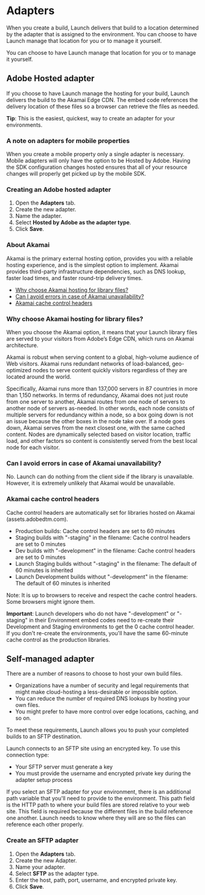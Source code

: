 # Adapters

When you create a build, Launch delivers that build to a location determined by the adapter that is assigned to the environment. You can choose to have Launch manage that location for you or to manage it yourself.

You can choose to have Launch manage that location for you or to manage it yourself.

## Adobe Hosted adapter

If you choose to have Launch manage the hosting for your build, Launch delivers the build to the Akamai Edge CDN. The embed code references the delivery location of these files so a browser can retrieve the files as needed.

**Tip**: This is the easiest, quickest, way to create an adapter for your environments.

### A note on adapters for mobile properties

When you create a mobile property only a single adapter is necessary. Mobile adapters will only have the option to be Hosted by Adobe. Having the SDK configuration changes hosted ensures that all of your resource changes will properly get picked up by the mobile SDK.

### Creating an Adobe hosted adapter

1. Open the **Adapters** tab.
2. Create the new adapter.
3. Name the adapter.
4. Select **Hosted by Adobe as the adapter type**.
5. Click **Save**.

### About Akamai

Akamai is the primary external hosting option, provides you with a reliable hosting experience, and is the simplest option to implement. Akamai provides third-party infrastructure dependencies, such as DNS lookup, faster load times, and faster round-trip delivery times.

* [Why choose Akamai hosting for library files?](adapters.md#why-choose-akamai-hosting-for-library-files)
* [Can I avoid errors in case of Akamai unavailability?](adapters.md#can-i-avoid-errors-in-case-of-akamai-unavailability)
* [Akamai cache control headers](adapters.md#akamai-cache-control-headers)

### Why choose Akamai hosting for library files?

When you choose the Akamai option, it means that your Launch library files are served to your visitors from Adobe’s Edge CDN, which runs on Akamai architecture.

Akamai is robust when serving content to a global, high-volume audience of Web visitors. Akamai runs redundant networks of load-balanced, geo-optimized nodes to serve content quickly visitors regardless of they are located around the world.

Specifically, Akamai runs more than 137,000 servers in 87 countries in more than 1,150 networks. In terms of redundancy, Akamai does not just route from one server to another, Akamai routes from one node of servers to another node of servers as-needed. In other words, each node consists of multiple servers for redundancy within a node, so a box going down is not an issue because the other boxes in the node take over. If a node goes down, Akamai serves from the next closest one, with the same cached content. Nodes are dynamically selected based on visitor location, traffic load, and other factors so content is consistently served from the best local node for each visitor.

### Can I avoid errors in case of Akamai unavailability?

No. Launch can do nothing from the client side if the library is unavailable. However, it is extremely unlikely that Akamai would be unavailable.

### Akamai cache control headers

Cache control headers are automatically set for libraries hosted on Akamai \(assets.adobedtm.com\).

* Production builds: Cache control headers are set to 60 minutes
* Staging builds with "-staging" in the filename: Cache control headers are set to 0 minutes
* Dev builds with "-development" in the filename: Cache control headers are set to 0 minutes
* Launch Staging builds without "-staging" in the filename: The default of 60 minutes is inherited
* Launch Development builds without "-development" in the filename: The default of 60 minutes is inherited

Note: It is up to browsers to receive and respect the cache control headers. Some browsers might ignore them.

**Important**: Launch developers who do not have "-development" or "-staging" in their Environment embed codes need to re-create their Development and Staging environments to get the 0 cache control header. If you don't re-create the environments, you'll have the same 60-minute cache control as the production libraries.

## Self-managed adapter

There are a number of reasons to choose to host your own build files.

* Organizations have a number of security and legal requirements that might make cloud-hosting a less-desirable or impossible option.
* You can reduce the number of required DNS lookups by hosting your own files.
* You might prefer to have more control over edge locations, caching, and so on.

To meet these requirements, Launch allows you to push your completed builds to an SFTP destination.

Launch connects to an SFTP site using an encrypted key. To use this connection type:

* Your SFTP server must generate a key
* You must provide the username and encrypted private key during the adapter setup process

If you select an SFTP adapter for your environment, there is an additional path variable that you'll need to provide to the environment. This path field is the HTTP path to where your build files are stored relative to your web site. This field is required because the different files in the build reference one another. Launch needs to know where they will are so the files can reference each other properly.

### Create an SFTP adapter

1. Open the **Adapters** tab.
2. Create the new Adapter.
3. Name your adapter.
4. Select **SFTP** as the adapter type.
5. Enter the host, path, port, username, and encrypted private key.
6. Click **Save**.

